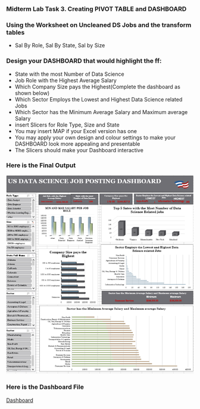 ### Midterm Lab Task 3. Creating PIVOT TABLE and DASHBOARD

### Using the Worksheet on Uncleaned DS Jobs and the transform tables
-  Sal By Role, Sal By State, Sal by Size
### Design your DASHBOARD that would highlight the ff:
-  State with the most Number of Data Science
-  Job Role with the Highest Average Salary 
-  Which Company Size pays the Highest(Complete the dashboard as shown below)
-  Which Sector Employs the Lowest and Highest Data Science related Jobs
-  Which Sector has the Minimum Average Salary and Maximum average Salary
- insert Slicers for Role Type, Size and State
- You may insert MAP if your Excel version has one 
- You may apply your own design and colour settings to make your DASHBOARD look more appealing and presentable
- The Slicers should make your Dashboard interactive

### Here is the Final Output
![image](https://github.com/ReynellMiras24-103/Enterprise-Data-Management/blob/ae0c4f573438480d78ebce4b7121395a8724c696/Mid%20Term%20Lab%203/DASHBOARD.png)

### Here is the Dashboard File
[Dashboard](https://github.com/ReynellMiras24-103/Enterprise-Data-Management/blob/f717179a13403f038e03d14ac2f4842056c929e4/Mid%20Term%20Lab%203/LAB%203%20Dashboard.xlsx)

